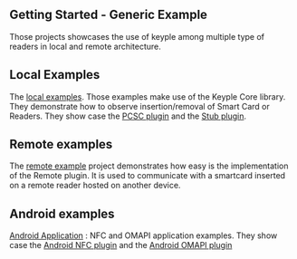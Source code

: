 Getting Started - Generic Example
---
Those projects showcases the use of keyple among multiple type of readers in local and remote architecture.  

## Local Examples
The [local examples](/java/example/generic/local). Those examples make use of the Keyple Core library. They demonstrate how to observe insertion/removal of Smart Card or Readers. They show case the [PCSC plugin](/java/keyple-plugin/pcsc) and the [Stub plugin](/java/keyple-plugin/stub). 
    
## Remote examples
The [remote example](/java/example/generic/remote) project demonstrates how easy is the implementation of the Remote plugin. It is used to communicate with a smartcard inserted on a remote reader hosted on another device.

## Android examples
[Android Application](/java/example/generic/android) : NFC and OMAPI application examples. They show case the [Android NFC plugin](/android/keyple-plugin/android-nfc) and the [Android OMAPI plugin](/android/keyple-plugin/android-omapi)
